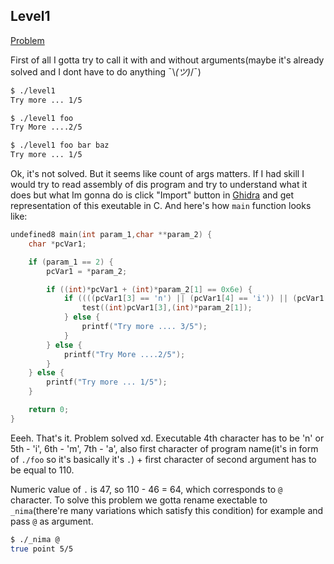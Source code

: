 ## Level1

[Problem](https://crackmes.one/crackme/65d490306d3d2b1fef4be1ad)

First of all I gotta try to call it with and without arguments(maybe it's
already solved and I dont have to do anything ¯\\_(ツ)_/¯)

```bash
$ ./level1
Try more ... 1/5

$ ./level1 foo
Try More ....2/5

$ ./level1 foo bar baz
Try more ... 1/5
```

Ok, it's not solved. But it seems like count of args matters. If I had skill I
would try to read assembly of dis program and try to understand what it does
but what Im gonna do is click "Import" button in
[Ghidra](https://github.com/NationalSecurityAgency/ghidra) and get
representation of this exeutable in C. And here's how `main` function looks
like:

```c
undefined8 main(int param_1,char **param_2) {
    char *pcVar1;

    if (param_1 == 2) {
        pcVar1 = *param_2;

        if ((int)*pcVar1 + (int)*param_2[1] == 0x6e) {
            if ((((pcVar1[3] == 'n') || (pcVar1[4] == 'i')) || (pcVar1[5] == 'm')) || (pcVar1[6] == 'a')) {
                test((int)pcVar1[3],(int)*param_2[1]);
            } else {
                printf("Try more .... 3/5");
            }
        } else {
            printf("Try More ....2/5");
        }
    } else {
        printf("Try more ... 1/5");
    }

    return 0;
}
```

Eeeh. That's it. Problem solved xd. Executable 4th character has to be 'n' or
5th - 'i', 6th - 'm', 7th - 'a', also first character of program name(it's in
form of `./foo` so it's basically it's `.`) + first character of second
argument has to be equal to 110.

Numeric value of `.` is 47, so 110 - 46 = 64, which corresponds to `@`
character. To solve this problem we gotta rename exectable to `_nima`(there're
many variations which satisfy this condition) for example and pass `@` as
argument.

```bash
$ ./_nima @
true point 5/5
```
